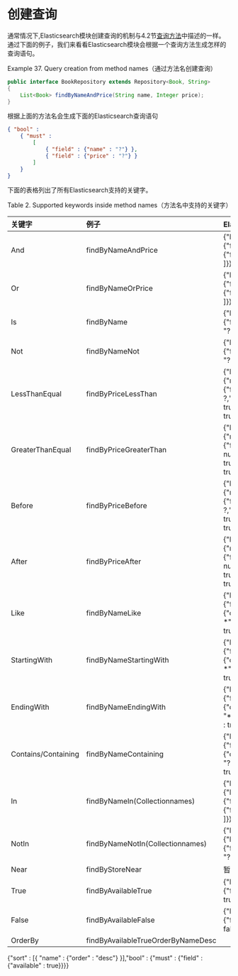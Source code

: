 # 创建查询
通常情况下,Elasticsearch模块创建查询的机制与4.2节[查询方法](../../4/4.2.md)中描述的一样。通过下面的例子，我们来看看Elasticsearch模块会根据一个查询方法生成怎样的查询语句。

Example 37. Query creation from method names（通过方法名创建查询）
```java
public interface BookRepository extends Repository<Book, String>
{
    List<Book> findByNameAndPrice(String name, Integer price);
}
```
根据上面的方法名会生成下面的Elasticsearch查询语句
```json
{ "bool" :
    { "must" :
        [
            { "field" : {"name" : "?"} },
            { "field" : {"price" : "?"} }
        ]
    }
}
```
下面的表格列出了所有Elasticsearch支持的关键字。

Table 2. Supported keywords inside method names（方法名中支持的关键字）	

|关键字|例子|Elasticsearch查询语句|
|:---|:---|:---|
|And|findByNameAndPrice|{"bool" : {"must" : [ {"field" : {"name" : "?"}}, {"field" : {"price" : "?"}} ]}}
|Or|findByNameOrPrice|{"bool" : {"should" : [ {"field" : {"name" : "?"}}, {"field" : {"price" : "?"}} ]}}
|Is|findByName|{"bool" : {"must" : {"field" : {"name" : "?"}}}}
|Not|findByNameNot|{"bool" : {"must_not" : {"field" : {"name" : "?"}}}}
|LessThanEqual|findByPriceLessThan|{"bool" : {"must" : {"range" : {"price" : {"from" : null,"to" : ?,"include_lower" : true,"include_upper" : true}}}}}
|GreaterThanEqual|findByPriceGreaterThan|{"bool" : {"must" : {"range" : {"price" : {"from" : ?,"to" : null,"include_lower" : true,"include_upper" : true}}}}}
|Before|findByPriceBefore|{"bool" : {"must" : {"range" : {"price" : {"from" : null,"to" : ?,"include_lower" : true,"include_upper" : true}}}}}
|After|findByPriceAfter|{"bool" : {"must" : {"range" : {"price" : {"from" : ?,"to" : null,"include_lower" : true,"include_upper" : true}}}}}
|Like|findByNameLike|{"bool" : {"must" : {"field" : {"name" : {"query" : "?\*","analyze_wildcard" : true}}}}}
|StartingWith|findByNameStartingWith|{"bool" : {"must" : {"field" : {"name" : {"query" : "?\*","analyze_wildcard" : true}}}}}
|EndingWith|findByNameEndingWith|{"bool" : {"must" : {"field" : {"name" : {"query" : "*?","analyze_wildcard" : true}}}}}
|Contains/Containing|findByNameContaining|{"bool" : {"must" : {"field" : {"name" : {"query" : "?","analyze_wildcard" : true}}}}}
|In|findByNameIn(Collection<String>names)|{"bool" : {"must" : {"bool" : {"should" : [ {"field" : {"name" : "?"}}, {"field" : {"name" : "?"}} ]}}}}
|NotIn|findByNameNotIn(Collection<String>names)|{"bool" : {"must_not" : {"bool" : {"should" : {"field" : {"name" : "?"}}}}}}
|Near|findByStoreNear|暂不支持
|True|findByAvailableTrue|{"bool" : {"must" : {"field" : {"available" : true}}}}
|False|findByAvailableFalse|{"bool" : {"must" : {"field" : {"available" : false}}}}
|OrderBy|findByAvailableTrueOrderByNameDesc|	
{"sort" : [{ "name" : {"order" : "desc"} }],"bool" : {"must" : {"field" : {"available" : true}}}}
